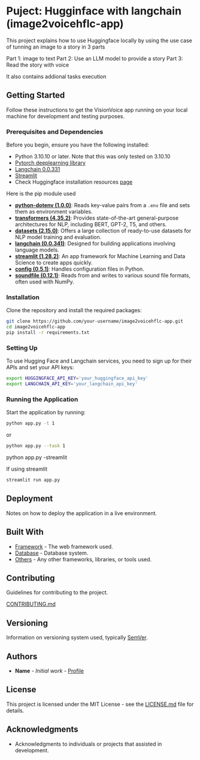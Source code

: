 # Puject: Hugginface with langchain (image2voicehflc-app)

This project explains how to use Huggingface locally by using the use case of tunning an image to a story in 3 parts

Part 1: image to text
Part 2: Use an LLM model to provide a story
Part 3: Read the story with voice

It also contains addional tasks execution

## Getting Started

Follow these instructions to get the VisionVoice app running on your local machine for development and testing purposes.

### Prerequisites and Dependencies

Before you begin, ensure you have the following installed:
- Python 3.10.10 or later. Note that this was only tested on 3.10.10
- [Pytorch deeplearning library](https://pytorch.org/get-started/locally/)
- [Langchain 0.0.331](https://python.langchain.com/docs/get_started/introduction)
- [Streamlit](https://streamlit.io/) 
- Check Huggingface installation resources [page](https://huggingface.co/docs/transformers/installation)


Here is the pip module used

- [**python-dotenv (1.0.0)**](https://pypi.org/project/python-dotenv/1.0.0/): Reads key-value pairs from a `.env` file and sets them as environment variables.
- [**transformers (4.35.2)**](https://pypi.org/project/transformers/4.35.2/): Provides state-of-the-art general-purpose architectures for NLP, including BERT, GPT-2, T5, and others.
- [**datasets (2.15.0)**](https://pypi.org/project/datasets/2.15.0/): Offers a large collection of ready-to-use datasets for NLP model training and evaluation.
- [**langchain (0.0.341)**](https://pypi.org/project/langchain/0.0.341/): Designed for building applications involving language models.
- [**streamlit (1.28.2)**](https://pypi.org/project/streamlit/1.28.2/): An app framework for Machine Learning and Data Science to create apps quickly.
- [**config (0.5.1)**](https://pypi.org/project/config/0.5.1/): Handles configuration files in Python.
- [**soundfile (0.12.1)**](https://pypi.org/project/SoundFile/0.12.1/): Reads from and writes to various sound file formats, often used with NumPy.


### Installation

Clone the repository and install the required packages:

```bash
git clone https://github.com/your-username/image2voicehflc-app.git
cd image2voicehflc-app
pip install -r requirements.txt
```



### Setting Up

To use Hugging Face and Langchain services, you need to sign up for their APIs and set your API keys:

```bash
export HUGGINGFACE_API_KEY='your_huggingface_api_key'
export LANGCHAIN_API_KEY='your_langchain_api_key'
```


### Running the Application

Start the application by running:

```bash
python app.py -t 1 
```
or

```bash
python app.py --task 1 
```

python app.py -streamlit 

If using streamlit
```bash
streamlit run app.py
```



## Deployment

Notes on how to deploy the application in a live environment.

## Built With

- [Framework](#) - The web framework used.
- [Database](#) - Database system.
- [Others](#) - Any other frameworks, libraries, or tools used.

## Contributing

Guidelines for contributing to the project.

[CONTRIBUTING.md](CONTRIBUTING.md)

## Versioning

Information on versioning system used, typically [SemVer](http://semver.org/).

## Authors

- **Name** - *Initial work* - [Profile](#)

## License

This project is licensed under the MIT License - see the [LICENSE.md](LICENSE.md) file for details.

## Acknowledgments

- Acknowledgments to individuals or projects that assisted in development.
